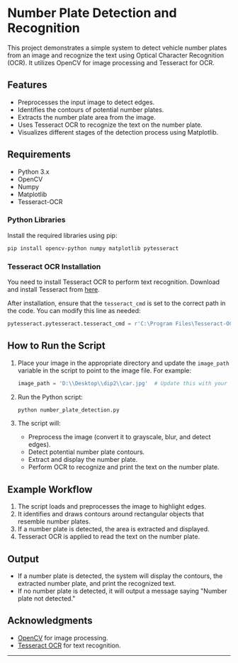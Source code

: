 # Number Plate Detection and Recognition

This project demonstrates a simple system to detect vehicle number plates from an image and recognize the text using Optical Character Recognition (OCR). It utilizes OpenCV for image processing and Tesseract for OCR.

## Features

- Preprocesses the input image to detect edges.
- Identifies the contours of potential number plates.
- Extracts the number plate area from the image.
- Uses Tesseract OCR to recognize the text on the number plate.
- Visualizes different stages of the detection process using Matplotlib.

## Requirements

- Python 3.x
- OpenCV
- Numpy
- Matplotlib
- Tesseract-OCR

### Python Libraries

Install the required libraries using pip:

```bash
pip install opencv-python numpy matplotlib pytesseract
```

### Tesseract OCR Installation

You need to install Tesseract OCR to perform text recognition. Download and install Tesseract from [here](https://github.com/tesseract-ocr/tesseract).

After installation, ensure that the `tesseract_cmd` is set to the correct path in the code. You can modify this line as needed:

```python
pytesseract.pytesseract.tesseract_cmd = r'C:\Program Files\Tesseract-OCR\tesseract.exe'
```

## How to Run the Script

1. Place your image in the appropriate directory and update the `image_path` variable in the script to point to the image file. For example:
   
   ```python
   image_path = 'D:\\Desktop\\dip2\\car.jpg'  # Update this with your image path
   ```

2. Run the Python script:
   
   ```bash
   python number_plate_detection.py
   ```

3. The script will:
   - Preprocess the image (convert it to grayscale, blur, and detect edges).
   - Detect potential number plate contours.
   - Extract and display the number plate.
   - Perform OCR to recognize and print the text on the number plate.

## Example Workflow

1. The script loads and preprocesses the image to highlight edges.
2. It identifies and draws contours around rectangular objects that resemble number plates.
3. If a number plate is detected, the area is extracted and displayed.
4. Tesseract OCR is applied to read the text on the number plate.

## Output

- If a number plate is detected, the system will display the contours, the extracted number plate, and print the recognized text.
- If no number plate is detected, it will output a message saying "Number plate not detected."

## Acknowledgments

- [OpenCV](https://opencv.org/) for image processing.
- [Tesseract OCR](https://github.com/tesseract-ocr/tesseract) for text recognition.

---
